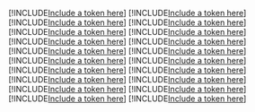 [!INCLUDE[Include a token here](refs1525234220659/r1.md)]
[!INCLUDE[Include a token here](refs1525234220659/r2.md)]
[!INCLUDE[Include a token here](refs1525234220659/r3.md)]
[!INCLUDE[Include a token here](refs1525234220659/r4.md)]
[!INCLUDE[Include a token here](refs1525234220659/r5.md)]
[!INCLUDE[Include a token here](refs1525234220659/r6.md)]
[!INCLUDE[Include a token here](refs1525234220659/r7.md)]
[!INCLUDE[Include a token here](refs1525234220659/r8.md)]
[!INCLUDE[Include a token here](refs1525234220659/r9.md)]
[!INCLUDE[Include a token here](refs1525234220659/r10.md)]
[!INCLUDE[Include a token here](refs1525234220659/r11.md)]
[!INCLUDE[Include a token here](refs1525234220659/r12.md)]
[!INCLUDE[Include a token here](refs1525234220659/r13.md)]
[!INCLUDE[Include a token here](refs1525234220659/r14.md)]
[!INCLUDE[Include a token here](refs1525234220659/r15.md)]
[!INCLUDE[Include a token here](refs1525234220659/r16.md)]
[!INCLUDE[Include a token here](refs1525234220659/r17.md)]
[!INCLUDE[Include a token here](refs1525234220659/r18.md)]
[!INCLUDE[Include a token here](refs1525234220659/r19.md)]
[!INCLUDE[Include a token here](refs1525234220659/r20.md)]